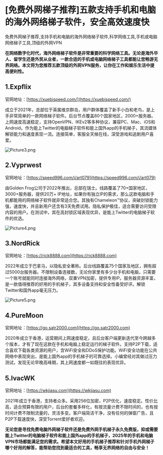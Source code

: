 # [免费外网梯子推荐]五款支持手机和电脑的海外网络梯子软件，安全高效速度快
免费外网梯子推荐,支持手机和电脑的海外网络梯子软件,科学网络工具,手机或电脑网络梯子工具,顶级的外网VPN

**在网络数字化时代，海外网络梯子软件是非常重要的科学网络工具。无论是海外华人、留学生还是外贸从业者，一款合适的手机或电脑网络梯子工具都能让您畅游无界网络。本文将为您推荐五款顶级的外网VPN服务，让你在工作和娱乐生活中提高便利性。**

## 1.Expflix
官网地址：[https://xuebispeed.com/](https://xuebispeed.com/)

成立于2021年，总部位于英属维京群岛，用户群体覆盖了新手小白和老鸟，是上手非常简单的一款网络梯子软件。后台节点覆盖80个国家地区，2000+服务器。上网速度高速稳定，支持OpenVPN、IKEv2等多种协议，兼容PC、Mac、iOS和Android。作为能上Twitter的电脑梯子软件和能上国外app的手机梯子，其流媒体解锁能力和速度表现一流。连接简单，客服全天候在线，深受游戏和追剧用户喜爱。

![Picture3.png](https://p.inari.site/usr/795/68354556942e7.png)
## 2.Vyprwest
官网地址：[https://speed996.com/i/art079](https://speed996.com/i/art079)

由Golden Frog公司于2022年推出，总部在瑞士。线路覆盖了70+国家地区，3000+服务器，提供20万+ IP地址，如果你有独立IP的需求，那么这款电脑和手机都能用的网络梯子软件就非常适合您。其独有Chameleon™协议，突破封锁能力强，速度快，并且新用户还含有3天免费试用。隐私保护极佳，适合需要访问受限内容的用户。在测试中，其在高封锁区域表现优异，是能上Twitter的电脑梯子软件的优选。

![Picture4.png](https://p.inari.site/usr/795/6835455857fd4.png)
## 3.NordRick
官网地址：[https://rick8888.com](https://rick8888.com)

2022年成立于巴拿马，以隐私安全著称。后台线路覆盖75个国家及地区，拥有超过5000台服务器。不限制设备连接数，无论你家里有多少台手机和电脑，只需要一个账号就能同时连接海外网络，双重VPN加密，提供专用IP。服务器资源丰富，是一款值得推荐的好用的手机梯子，其多设备支持和安全性备受好评。解锁Twitter和国外app毫无压力。

![Picture5.png](https://p.inari.site/usr/795/68354558dfbc3.png)
## 4.PureMoon
官网地址：[https://go.satr2000.com](https://go.satr2000.com)

2020年成立于香港，运营期间上网速度稳定，且后台客户端更新迭代至今跨越多个版本，才有了现在这款在手机和电脑上稳定运行的梯子软件。支持P2P下载，适合喜欢下载各类资源的用户，含WiFi安全和DDoS保护功能。WiFi安全功能在公共网络中表现突出，是能上国外app的手机梯子的可靠选择。小编曾经对其做过压力测试，发现无论早晚高峰期，其上网速度都一如既往的表现优异。

## 5.IvacWK
官网地址：[https://wkjiasu.com](https://wkjiasu.com)

2021年成立于香港，支持者众多。采用256位加密，P2P优化，速度稳定。性价比高，适合预算有限的用户，后台的套餐多样化，有按流量计费不限时间的，也有按时间计费不限制流量的，灵活多变。客户端简洁干净，没有任何的弹窗广告，且P2P下载速度快，深受Torrent爱好者欢迎。

**无论您是寻找免费电脑外网梯子软件还是免费外网手机梯子永久免费版，抑或需要能上Twitter的电脑梯子软件和能上国外app的手机梯子，2025年的手机和电脑VPN市场都能满足您的需求。希望本文好用的手机梯子推荐和针对手机外网梯子哪个好用的解答，能帮助您找到最适合的工具，畅享无界网络的自由与安全！**
